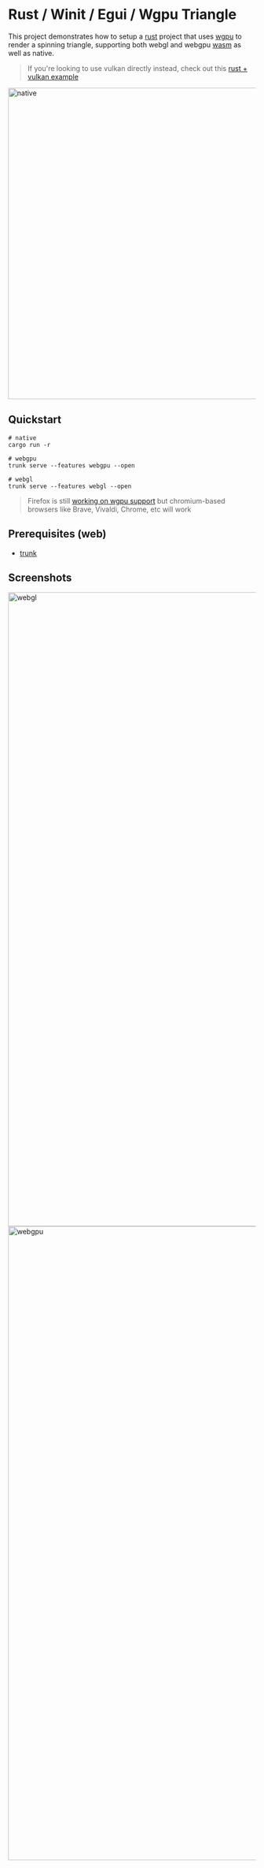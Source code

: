 # Rust / Winit / Egui / Wgpu Triangle

This project demonstrates how to setup a [rust](https://www.rust-lang.org/) project
that uses [wgpu](https://wgpu.rs/) to render a spinning triangle, supporting
both webgl and webgpu [wasm](https://webassembly.org/) as well as native.

> If you're looking to use vulkan directly instead, check out this [rust + vulkan example](https://github.com/matthewjberger/vulkan-example)

<img width="802" height="632" alt="native" src="https://github.com/user-attachments/assets/aaad05db-8a5b-4306-a166-2692b4e365fb" />

## Quickstart

```
# native
cargo run -r

# webgpu
trunk serve --features webgpu --open

# webgl
trunk serve --features webgl --open
```

> Firefox is still [working on wgpu support](https://news.ycombinator.com/item?id=41157383)
> but chromium-based browsers like Brave, Vivaldi, Chrome, etc will work

## Prerequisites (web)

* [trunk](https://trunkrs.dev/)

## Screenshots

<img width="1665" height="1287" alt="webgl" src="https://github.com/user-attachments/assets/d8771e73-4b0b-459a-baf2-5ce1f79f943e" />
<img width="1665" height="1287" alt="webgpu" src="https://github.com/user-attachments/assets/494f2a88-087c-4045-8433-e96f042b7988" />
